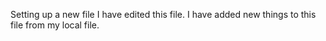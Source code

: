 
Setting up a new file
I have edited this file.
I have added new things to this file from my local file.

